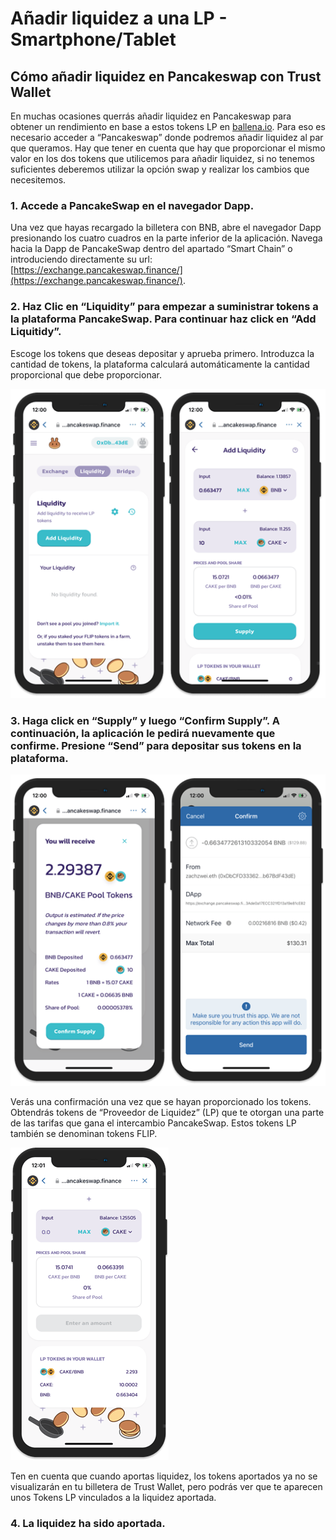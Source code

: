 # Añadir liquidez a una LP - Smartphone/Tablet

## Cómo añadir liquidez en Pancakeswap con Trust Wallet

En muchas ocasiones querrás añadir liquidez en Pancakeswap para obtener un rendimiento en base a estos tokens LP en [ballena.io](https://ballena.io/). Para eso es necesario acceder a “Pancakeswap” donde podremos añadir liquidez al par que queramos. Hay que tener en cuenta que hay que proporcionar el mismo valor en los dos tokens que utilicemos para añadir liquidez, si no tenemos suficientes deberemos utilizar la opción swap y realizar los cambios que necesitemos.



### 1. Accede a PancakeSwap en el navegador Dapp.

Una vez que hayas recargado la billetera con BNB, abre el navegador Dapp presionando los cuatro cuadros en la parte inferior de la aplicación. Navega hacia la Dapp de PancakeSwap dentro del apartado “Smart Chain” o introduciendo directamente su url: [https://exchange.pancakeswap.finance/](https://exchange.pancakeswap.finance/).



### 2. Haz Clic en “Liquidity” para empezar a suministrar tokens a la plataforma PancakeSwap. Para continuar haz click en “Add Liquitidy”. 

Escoge los tokens que deseas depositar y aprueba primero. Introduzca la cantidad de tokens, la plataforma calculará automáticamente la cantidad proporcional que debe proporcionar.



![](../../../.gitbook/assets/pancake_liquidity.png)

### 

### 3. Haga click en “Supply” y luego “Confirm Supply”. A continuación, la aplicación le pedirá nuevamente que confirme. Presione “Send” para depositar sus tokens en la plataforma.



![](../../../.gitbook/assets/pancake_lp.png)



Verás una confirmación una vez que se hayan proporcionado los tokens. Obtendrás tokens de “Proveedor de Liquidez” \(LP\) que te otorgan una parte de las tarifas que gana el intercambio PancakeSwap. Estos tokens LP también se denominan tokens FLIP.



![](../../../.gitbook/assets/9a50ca34dcacf14236cc41499e30fe72ba1b8c0e_2_253x500.png)



Ten en cuenta que cuando aportas liquidez, los tokens aportados ya no se visualizarán en tu billetera de Trust Wallet, pero podrás ver que te aparecen unos Tokens LP vinculados a la liquidez aportada.



### 4. La liquidez ha sido aportada.

